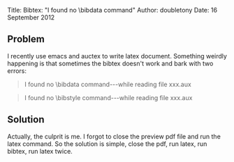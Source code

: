 Title: Bibtex: "I found no \\bibdata command"
Author: doubletony
Date: 16 September 2012

## Problem

I recently use emacs and auctex to write latex document. Something weirdly happening is that sometimes the bibtex doesn't work and bark with two errors:

> I found no \bibdata command---while reading file xxx.aux


> I found no \bibstyle command---while reading file xxx.aux

## Solution

Actually, the culprit is me. I forgot to close the preview pdf file and run the latex command. So the solution is simple, close the pdf, run latex, run bibtex, run latex twice.
